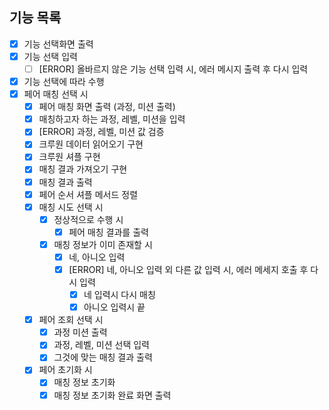 ## 기능 목록

- [X] 기능 선택화면 출력
- [X] 기능 선택 입력
  - [ ] [ERROR] 올바르지 않은 기능 선택 입력 시, 에러 메시지 출력 후 다시 입력 
- [X] 기능 선택에 따라 수행
- [X] 페어 매칭 선택 시
    - [X] 페어 매칭 화면 출력 (과정, 미션 출력)
    - [X] 매칭하고자 하는 과정, 레벨, 미션을 입력
    - [X] [ERROR] 과정, 레벨, 미션 값 검증
    - [X] 크루원 데이터 읽어오기 구현
    - [X] 크루원 셔플 구현
    - [X] 매칭 결과 가져오기 구현
    - [X] 매칭 결과 출력
    - [X] 페어 순서 셔플 메서드 정렬
    - [X] 매칭 시도 선택 시
        - [X] 정상적으로 수행 시
            - [X] 페어 매칭 결과를 출력
        - [X] 매칭 정보가 이미 존재할 시
          - [X] 네, 아니오 입력
          - [X] [ERROR] 네, 아니오 입력 외 다른 값 입력 시, 에러 메세지 호출 후 다시 입력
              - [X] 네 입력시 다시 매칭
              - [X] 아니오 입력시 끝
    - [X] 페어 조회 선택 시
        - [X] 과정 미션 출력
        - [X] 과정, 레벨, 미션 선택 입력
        - [X] 그것에 맞는 매칭 결과 출력
    - [X] 페어 초기화 시
        - [X] 매칭 정보 초기화
        - [X] 매칭 정보 초기화 완료 화면 출력